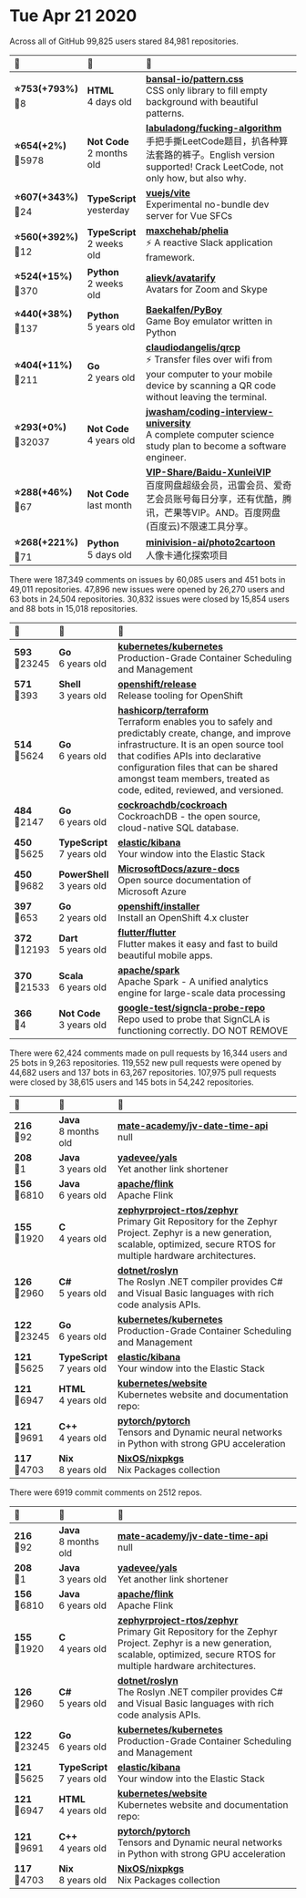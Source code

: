 # Tue Apr 21 2020

Across all of GitHub 99,825 users stared 
84,981 repositories. 

| :page_with_curl: | :calendar: | :page_with_curl: |
| :--- | :--- | :--- |
| **:star:753(+793%)**<br>:twisted_rightwards_arrows:8 | **HTML**<br>4 days old | **[bansal-io/pattern.css](https://github.com/bansal-io/pattern.css)**<br>CSS only library to fill empty background with beautiful patterns. |
| **:star:654(+2%)**<br>:twisted_rightwards_arrows:5978 | **Not Code**<br>2 months old | **[labuladong/fucking-algorithm](https://github.com/labuladong/fucking-algorithm)**<br>手把手撕LeetCode题目，扒各种算法套路的裤子。English version supported! Crack LeetCode, not only how, but also why.  |
| **:star:607(+343%)**<br>:twisted_rightwards_arrows:24 | **TypeScript**<br>yesterday | **[vuejs/vite](https://github.com/vuejs/vite)**<br>Experimental no-bundle dev server for Vue SFCs |
| **:star:560(+392%)**<br>:twisted_rightwards_arrows:12 | **TypeScript**<br>2 weeks old | **[maxchehab/phelia](https://github.com/maxchehab/phelia)**<br>⚡ A reactive Slack application framework. |
| **:star:524(+15%)**<br>:twisted_rightwards_arrows:370 | **Python**<br>2 weeks old | **[alievk/avatarify](https://github.com/alievk/avatarify)**<br>Avatars for Zoom and Skype |
| **:star:440(+38%)**<br>:twisted_rightwards_arrows:137 | **Python**<br>5 years old | **[Baekalfen/PyBoy](https://github.com/Baekalfen/PyBoy)**<br>Game Boy emulator written in Python |
| **:star:404(+11%)**<br>:twisted_rightwards_arrows:211 | **Go**<br>2 years old | **[claudiodangelis/qrcp](https://github.com/claudiodangelis/qrcp)**<br>:zap: Transfer files over wifi from your computer to your mobile device by scanning a QR code without leaving the terminal. |
| **:star:293(+0%)**<br>:twisted_rightwards_arrows:32037 | **Not Code**<br>4 years old | **[jwasham/coding-interview-university](https://github.com/jwasham/coding-interview-university)**<br>A complete computer science study plan to become a software engineer. |
| **:star:288(+46%)**<br>:twisted_rightwards_arrows:67 | **Not Code**<br>last month | **[VIP-Share/Baidu-XunleiVIP](https://github.com/VIP-Share/Baidu-XunleiVIP)**<br>百度网盘超级会员，迅雷会员、爱奇艺会员账号每日分享，还有优酷，腾讯，芒果等VIP。AND。百度网盘(百度云)不限速工具分享。 |
| **:star:268(+221%)**<br>:twisted_rightwards_arrows:71 | **Python**<br>5 days old | **[minivision-ai/photo2cartoon](https://github.com/minivision-ai/photo2cartoon)**<br>人像卡通化探索项目 |

There were 187,349 comments on issues by 60,085 users and 451 bots in 49,011 repositories.
47,896 new issues were opened by 26,270 users and 63 bots in 24,504 repositories.
30,832 issues were closed by 15,854 users and 88 bots in 15,018 repositories.

| :speech_balloon: | :calendar: | :page_with_curl: |
| :--- | :--- | :--- |
| **593**<br>:twisted_rightwards_arrows:23245 | **Go**<br>6 years old | **[kubernetes/kubernetes](https://github.com/kubernetes/kubernetes)**<br>Production-Grade Container Scheduling and Management |
| **571**<br>:twisted_rightwards_arrows:393 | **Shell**<br>3 years old | **[openshift/release](https://github.com/openshift/release)**<br>Release tooling for OpenShift |
| **514**<br>:twisted_rightwards_arrows:5624 | **Go**<br>6 years old | **[hashicorp/terraform](https://github.com/hashicorp/terraform)**<br>Terraform enables you to safely and predictably create, change, and improve infrastructure. It is an open source tool that codifies APIs into declarative configuration files that can be shared amongst team members, treated as code, edited, reviewed, and versioned. |
| **484**<br>:twisted_rightwards_arrows:2147 | **Go**<br>6 years old | **[cockroachdb/cockroach](https://github.com/cockroachdb/cockroach)**<br>CockroachDB - the open source, cloud-native SQL database. |
| **450**<br>:twisted_rightwards_arrows:5625 | **TypeScript**<br>7 years old | **[elastic/kibana](https://github.com/elastic/kibana)**<br>Your window into the Elastic Stack |
| **450**<br>:twisted_rightwards_arrows:9682 | **PowerShell**<br>3 years old | **[MicrosoftDocs/azure-docs](https://github.com/MicrosoftDocs/azure-docs)**<br>Open source documentation of Microsoft Azure |
| **397**<br>:twisted_rightwards_arrows:653 | **Go**<br>2 years old | **[openshift/installer](https://github.com/openshift/installer)**<br>Install an OpenShift 4.x cluster |
| **372**<br>:twisted_rightwards_arrows:12193 | **Dart**<br>5 years old | **[flutter/flutter](https://github.com/flutter/flutter)**<br>Flutter makes it easy and fast to build beautiful mobile apps. |
| **370**<br>:twisted_rightwards_arrows:21533 | **Scala**<br>6 years old | **[apache/spark](https://github.com/apache/spark)**<br>Apache Spark - A unified analytics engine for large-scale data processing |
| **366**<br>:twisted_rightwards_arrows:4 | **Not Code**<br>3 years old | **[google-test/signcla-probe-repo](https://github.com/google-test/signcla-probe-repo)**<br>Repo used to probe that SignCLA is functioning correctly.  DO NOT REMOVE |

There were 62,424 comments made on pull requests by 16,344 users and 25 bots in 9,263 repositories.
119,552 new pull requests were opened by 44,682 users and 137 bots in 63,267 repositories.
107,975 pull requests were closed by 38,615 users and 145 bots in 54,242 repositories.

| :speech_balloon: | :calendar: | :page_with_curl: |
| :--- | :--- | :--- |
| **216**<br>:twisted_rightwards_arrows:92 | **Java**<br>8 months old | **[mate-academy/jv-date-time-api](https://github.com/mate-academy/jv-date-time-api)**<br>null |
| **208**<br>:twisted_rightwards_arrows:1 | **Java**<br>3 years old | **[yadevee/yals](https://github.com/yadevee/yals)**<br>Yet another link shortener |
| **156**<br>:twisted_rightwards_arrows:6810 | **Java**<br>6 years old | **[apache/flink](https://github.com/apache/flink)**<br>Apache Flink |
| **155**<br>:twisted_rightwards_arrows:1920 | **C**<br>4 years old | **[zephyrproject-rtos/zephyr](https://github.com/zephyrproject-rtos/zephyr)**<br>Primary Git Repository for the Zephyr Project. Zephyr is a new generation, scalable, optimized, secure RTOS for multiple hardware architectures. |
| **126**<br>:twisted_rightwards_arrows:2960 | **C#**<br>5 years old | **[dotnet/roslyn](https://github.com/dotnet/roslyn)**<br>The Roslyn .NET compiler provides C# and Visual Basic languages with rich code analysis APIs. |
| **122**<br>:twisted_rightwards_arrows:23245 | **Go**<br>6 years old | **[kubernetes/kubernetes](https://github.com/kubernetes/kubernetes)**<br>Production-Grade Container Scheduling and Management |
| **121**<br>:twisted_rightwards_arrows:5625 | **TypeScript**<br>7 years old | **[elastic/kibana](https://github.com/elastic/kibana)**<br>Your window into the Elastic Stack |
| **121**<br>:twisted_rightwards_arrows:6947 | **HTML**<br>4 years old | **[kubernetes/website](https://github.com/kubernetes/website)**<br>Kubernetes website and documentation repo:  |
| **121**<br>:twisted_rightwards_arrows:9691 | **C++**<br>4 years old | **[pytorch/pytorch](https://github.com/pytorch/pytorch)**<br>Tensors and Dynamic neural networks in Python with strong GPU acceleration |
| **117**<br>:twisted_rightwards_arrows:4703 | **Nix**<br>8 years old | **[NixOS/nixpkgs](https://github.com/NixOS/nixpkgs)**<br>Nix Packages collection |

There were 6919 commit comments on 2512 repos.

| :speech_balloon: | :calendar: | :page_with_curl: |
| :--- | :--- | :--- |
| **216**<br>:twisted_rightwards_arrows:92 | **Java**<br>8 months old | **[mate-academy/jv-date-time-api](https://github.com/mate-academy/jv-date-time-api)**<br>null |
| **208**<br>:twisted_rightwards_arrows:1 | **Java**<br>3 years old | **[yadevee/yals](https://github.com/yadevee/yals)**<br>Yet another link shortener |
| **156**<br>:twisted_rightwards_arrows:6810 | **Java**<br>6 years old | **[apache/flink](https://github.com/apache/flink)**<br>Apache Flink |
| **155**<br>:twisted_rightwards_arrows:1920 | **C**<br>4 years old | **[zephyrproject-rtos/zephyr](https://github.com/zephyrproject-rtos/zephyr)**<br>Primary Git Repository for the Zephyr Project. Zephyr is a new generation, scalable, optimized, secure RTOS for multiple hardware architectures. |
| **126**<br>:twisted_rightwards_arrows:2960 | **C#**<br>5 years old | **[dotnet/roslyn](https://github.com/dotnet/roslyn)**<br>The Roslyn .NET compiler provides C# and Visual Basic languages with rich code analysis APIs. |
| **122**<br>:twisted_rightwards_arrows:23245 | **Go**<br>6 years old | **[kubernetes/kubernetes](https://github.com/kubernetes/kubernetes)**<br>Production-Grade Container Scheduling and Management |
| **121**<br>:twisted_rightwards_arrows:5625 | **TypeScript**<br>7 years old | **[elastic/kibana](https://github.com/elastic/kibana)**<br>Your window into the Elastic Stack |
| **121**<br>:twisted_rightwards_arrows:6947 | **HTML**<br>4 years old | **[kubernetes/website](https://github.com/kubernetes/website)**<br>Kubernetes website and documentation repo:  |
| **121**<br>:twisted_rightwards_arrows:9691 | **C++**<br>4 years old | **[pytorch/pytorch](https://github.com/pytorch/pytorch)**<br>Tensors and Dynamic neural networks in Python with strong GPU acceleration |
| **117**<br>:twisted_rightwards_arrows:4703 | **Nix**<br>8 years old | **[NixOS/nixpkgs](https://github.com/NixOS/nixpkgs)**<br>Nix Packages collection |

